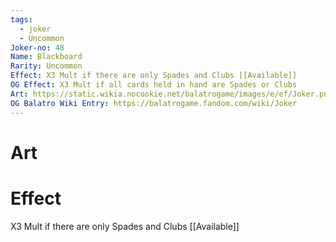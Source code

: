 ```yaml
---
tags:
  - joker
  - Uncommon
Joker-no: 48
Name: Blackboard
Rarity: Uncommon
Effect: X3 Mult if there are only Spades and Clubs [[Available]]
OG Effect: X3 Mult if all cards held in hand are Spades or Clubs
Art: https://static.wikia.nocookie.net/balatrogame/images/e/ef/Joker.png/revision/latest?cb=20230925003651
OG Balatro Wiki Entry: https://balatrogame.fandom.com/wiki/Joker
---
```

# Art
# Effect
X3 Mult if there are only Spades and Clubs [[Available]]
